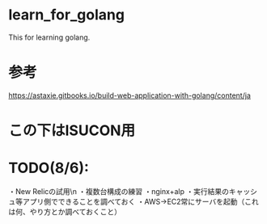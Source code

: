 # learn_for_golang
This for learning golang.
# 参考
https://astaxie.gitbooks.io/build-web-application-with-golang/content/ja
# この下はISUCON用
# TODO(8/6):
・New Relicの試用\n
・複数台構成の練習
・nginx+alp
・実行結果のキャッシュ等アプリ側でできることを調べておく
・AWS->EC2常にサーバを起動（これは何、やり方とか調べておくこと）
